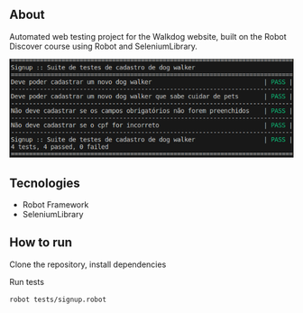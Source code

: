 ## About

Automated web testing project for the Walkdog website, built on the Robot Discover course using Robot and SeleniumLibrary.

![suite de testes](suite.png)


## Tecnologies
- Robot Framework
- SeleniumLibrary

## How to run

Clone the repository, install dependencies

Run tests
```
robot tests/signup.robot
```
